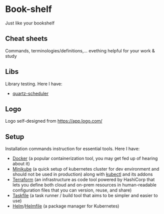 # Book-shelf
Just like your bookshelf
## Cheat sheets
Commands, terminologies/definitions,... evething helpful for your work & study
## Libs
Library testing. Here I have:
- [quartz-scheduler](http://www.quartz-scheduler.org/)
## Logo
Logo self-designed from https://app.logo.com/
## Setup
Installation commands instruction for essential tools. Here I have:
- [Docker](https://www.docker.com/) (a popular containerization tool, you may get fed up of hearing about it)
- [Minikube](https://minikube.sigs.k8s.io/docs/) (a quick setup of kubernetes cluster for dev environment and should not be used in production) along with [kubectl](https://kubernetes.io/docs/tasks/tools/#kubectl) and its addons
- [Terraform](https://www.terraform.io/) (an infrastructure as code tool powered by HashiCorp that lets you define both cloud and on-prem resources in human-readable configuration files that you can version, reuse, and share)
- [Taskfile](https://taskfile.dev/) (a task runner / build tool that aims to be simpler and easier to use)
- [Helm](https://helm.sh/)/[Helmfile](https://github.com/roboll/helmfile) (a package manager for Kubernetes)
